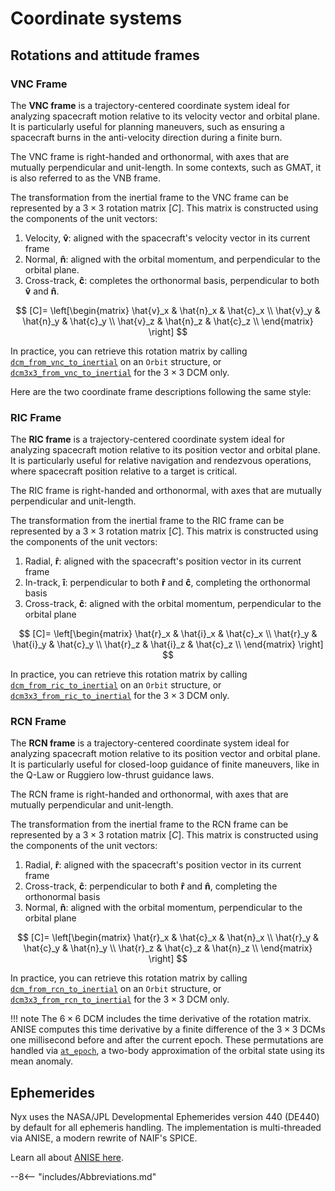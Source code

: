 # Coordinate systems

## Rotations and attitude frames

### VNC Frame

The **VNC frame** is a trajectory-centered coordinate system ideal for analyzing spacecraft motion relative to its velocity vector and orbital plane. It is particularly useful for planning maneuvers, such as ensuring a spacecraft burns in the anti-velocity direction during a finite burn.

The VNC frame is right-handed and orthonormal, with axes that are mutually perpendicular and unit-length. In some contexts, such as GMAT, it is also referred to as the VNB frame.

The transformation from the inertial frame to the VNC frame can be represented by a $3 \times 3$ rotation matrix $[C]$. This matrix is constructed using the components of the unit vectors:

1. Velocity, $\mathbf{\hat{v}}$: aligned with the spacecraft's velocity vector in its current frame
2. Normal, $\mathbf{\hat{n}}$: aligned with the orbital momentum, and perpendicular to the orbital plane.
3. Cross-track, $\mathbf{\hat{c}}$: completes the orthonormal basis, perpendicular to both $\mathbf{\hat{v}}$ and $\mathbf{\hat{n}}$.

$$
[C]= \left[\begin{matrix} 
\hat{v}_x & \hat{n}_x & \hat{c}_x \\ 
\hat{v}_y & \hat{n}_y & \hat{c}_y \\ 
\hat{v}_z & \hat{n}_z & \hat{c}_z \\ 
\end{matrix} \right]
$$

In practice, you can retrieve this rotation matrix by calling [`dcm_from_vnc_to_inertial`](https://docs.rs/anise/latest/anise/astro/orbit/type.Orbit.html#method.dcm_from_vnc_to_inertial) on an `Orbit` structure, or [`dcm3x3_from_vnc_to_inertial`](https://docs.rs/anise/latest/anise/astro/orbit/type.Orbit.html#method.dcm3x3_from_vnc_to_inertial) for the $3 \times 3$ DCM only.

Here are the two coordinate frame descriptions following the same style:

### RIC Frame

The **RIC frame** is a trajectory-centered coordinate system ideal for analyzing spacecraft motion relative to its position vector and orbital plane. It is particularly useful for relative navigation and rendezvous operations, where spacecraft position relative to a target is critical.

The RIC frame is right-handed and orthonormal, with axes that are mutually perpendicular and unit-length.

The transformation from the inertial frame to the RIC frame can be represented by a $3 \times 3$ rotation matrix $[C]$. This matrix is constructed using the components of the unit vectors:

1. Radial, $\mathbf{\hat{r}}$: aligned with the spacecraft's position vector in its current frame
2. In-track, $\mathbf{\hat{i}}$: perpendicular to both $\mathbf{\hat{r}}$ and $\mathbf{\hat{c}}$, completing the orthonormal basis
3. Cross-track, $\mathbf{\hat{c}}$: aligned with the orbital momentum, perpendicular to the orbital plane

$$
[C]= \left[\begin{matrix} 
\hat{r}_x & \hat{i}_x & \hat{c}_x \\ 
\hat{r}_y & \hat{i}_y & \hat{c}_y \\ 
\hat{r}_z & \hat{i}_z & \hat{c}_z \\ 
\end{matrix} \right]
$$

In practice, you can retrieve this rotation matrix by calling [`dcm_from_ric_to_inertial`](https://docs.rs/anise/latest/anise/astro/orbit/type.Orbit.html#method.dcm_from_ric_to_inertial) on an `Orbit` structure, or [`dcm3x3_from_ric_to_inertial`](https://docs.rs/anise/latest/anise/astro/orbit/type.Orbit.html#method.dcm3x3_from_ric_to_inertial) for the $3 \times 3$ DCM only.

### RCN Frame

The **RCN frame** is a trajectory-centered coordinate system ideal for analyzing spacecraft motion relative to its position vector and orbital plane. It is particularly useful for closed-loop guidance of finite maneuvers, like in the Q-Law or Ruggiero low-thrust guidance laws.

The RCN frame is right-handed and orthonormal, with axes that are mutually perpendicular and unit-length.

The transformation from the inertial frame to the RCN frame can be represented by a $3 \times 3$ rotation matrix $[C]$. This matrix is constructed using the components of the unit vectors:

1. Radial, $\mathbf{\hat{r}}$: aligned with the spacecraft's position vector in its current frame
2. Cross-track, $\mathbf{\hat{c}}$: perpendicular to both $\mathbf{\hat{r}}$ and $\mathbf{\hat{n}}$, completing the orthonormal basis
3. Normal, $\mathbf{\hat{n}}$: aligned with the orbital momentum, perpendicular to the orbital plane

$$
[C]= \left[\begin{matrix} 
\hat{r}_x & \hat{c}_x & \hat{n}_x \\ 
\hat{r}_y & \hat{c}_y & \hat{n}_y \\ 
\hat{r}_z & \hat{c}_z & \hat{n}_z \\ 
\end{matrix} \right]
$$

In practice, you can retrieve this rotation matrix by calling [`dcm_from_rcn_to_inertial`](https://docs.rs/anise/latest/anise/astro/orbit/type.Orbit.html#method.dcm_from_rcn_to_inertial) on an `Orbit` structure, or [`dcm3x3_from_rcn_to_inertial`](https://docs.rs/anise/latest/anise/astro/orbit/type.Orbit.html#method.dcm3x3_from_rcn_to_inertial) for the $3 \times 3$ DCM only.


!!! note
    The $6 \times 6$ DCM includes the time derivative of the rotation matrix. ANISE computes this time derivative by a finite difference of the $3 \times 3$ DCMs one millisecond before and after the current epoch. These permutations are handled via [`at_epoch`](https://docs.rs/anise/latest/anise/astro/orbit/type.Orbit.html#method.at_epoch), a two-body approximation of the orbital state using its mean anomaly.

## Ephemerides

Nyx uses the NASA/JPL Developmental Ephemerides version 440 (DE440) by default for all ephemeris handling. The implementation is multi-threaded via ANISE, a modern rewrite of NAIF's SPICE.

Learn all about [ANISE here](../../../anise/).


--8<-- "includes/Abbreviations.md"